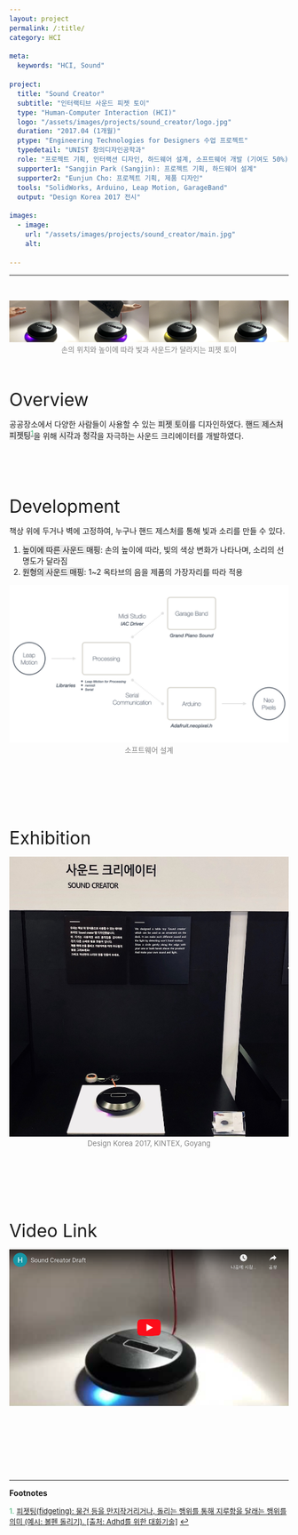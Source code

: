 ```yaml
---
layout: project
permalink: /:title/
category: HCI

meta:
  keywords: "HCI, Sound"

project:
  title: "Sound Creator"
  subtitle: "인터랙티브 사운드 피젯 토이"
  type: "Human-Computer Interaction (HCI)"
  logo: "/assets/images/projects/sound_creator/logo.jpg"
  duration: "2017.04 (1개월)"
  ptype: "Engineering Technologies for Designers 수업 프로젝트"
  typedetail: "UNIST 창의디자인공학과"
  role: "프로젝트 기획, 인터랙션 디자인, 하드웨어 설계, 소프트웨어 개발 (기여도 50%)"
  supporter1: "Sangjin Park (Sangjin): 프로젝트 기획, 하드웨어 설계"
  supporter2: "Eunjun Cho: 프로젝트 기획, 제품 디자인"
  tools: "SolidWorks, Arduino, Leap Motion, GarageBand"
  output: "Design Korea 2017 전시"

images:
  - image:
    url: "/assets/images/projects/sound_creator/main.jpg"
    alt:

---
```

---
<br>
<p align="center">
  <img src="/assets/images/projects/sound_creator/intro.png">
  <br>
  <font size="2em" color="gray">손의 위치와 높이에 따라 빛과 사운드가 달라지는 피젯 토이</font>
</p>
<br><br>

<font size="6em">Overview</font>
<br>

공공장소에서 다양한 사람들이 사용할 수 있는 <span style="background-color:#EBEBEB">피젯 토이</span>를 디자인하였다. <span style="background-color:#EBEBEB">핸드 제스처 피젯팅</span><sup id="F01">[<span style="color:MediumSeaGreen">1</span>](#footnote_1)</sup>을 위해 <span style="background-color:#EBEBEB">시각</span>과 <span style="background-color:#EBEBEB">청각</span>을 자극하는 사운드 크리에이터를 개발하였다.
<br><br><br><br><br><br>

<font size="6em">Development</font>
<br>

책상 위에 두거나 벽에 고정하여, 누구나 핸드 제스처를 통해 빛과 소리를 만들 수 있다.
01. <span style="background-color:#EBEBEB">높이에 따른 사운드 매핑</span>: 손의 높이에 따라, 빛의 색상 변화가 나타나며, 소리의 선명도가 달라짐
02. <span style="background-color:#EBEBEB">원형의 사운드 매핑</span>: 1~2 옥타브의 음을 제품의 가장자리를 따라 적용

<p align="center">
  <img src="/assets/images/projects/sound_creator/tech.jpeg">
  <br>
  <font size="2em" color="gray">소프트웨어 설계</font>
</p>     
<br><br><br><br><br><br>

<font size="6em">Exhibition</font>
<br>

<p align="center">
  <img src="/assets/images/projects/sound_creator/dk.jpeg">
  <br>
  <font size="2em" color="gray">Design Korea 2017, KINTEX, Goyang</font>
</p>   
<br><br><br><br><br><br>

<font size="6em">Video Link</font>
<br>

<p align="center">
  <a href="https://youtu.be/DJRkd_WlnzQ">
  <img src="/assets/images/projects/sound_creator/video.png">
  </a>
</p>  
<br><br><br><br><br><br>

---

**Footnotes**  

<a name="footnote_1"><font size="2em" color="MediumSeaGreen">1.</font></a> [<font size="2em">피젯팅(fidgeting): 물건 등을 만지작거리거나, 돌리는 행위를 통해 지루함을 달래는 행위를 의미 (예시: 볼펜 돌리기). <u>[출처: Adhd를 위한 대화기술]</u></font>](https://blog.naver.com/bshean1129/221584228215) [↩](#F01)  

<br><br><br>
